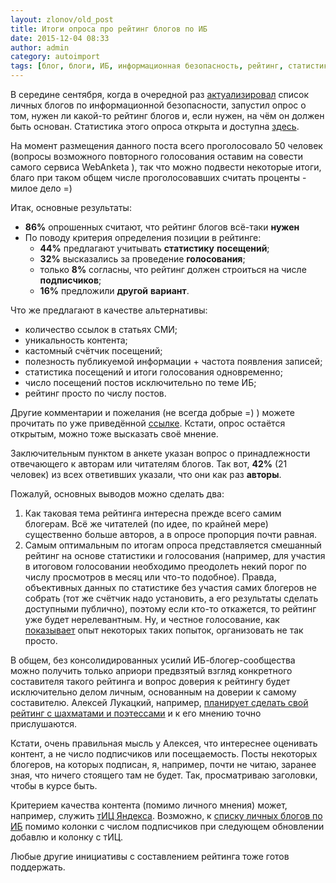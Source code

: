 ```yaml
---
layout: zlonov/old_post
title: Итоги опроса про рейтинг блогов по ИБ
date: 2015-12-04 08:33
author: admin
category: autoimport
tags: [блог, блоги, ИБ, информационная безопасность, рейтинг, статистика]
---
```

В середине сентября, когда в очередной раз <a href="https://zlonov.ru/2015/09/bloggers/">актуализировал</a> список личных блогов по информационной безопасности, запустил опрос о том, нужен ли какой-то рейтинг блогов и, если нужен, на чём он должен быть основан. Статистика этого опроса открыта и доступна <a href="http://webanketa.com/forms/64rkgd1m6mqp6s1r60wk0cb1/ru/statistic/">здесь</a>.

На момент размещения данного поста всего проголосовало 50 человек (вопросы возможного повторного голосования оставим на совести самого сервиса WebAnketa ), так что можно подвести некоторые итоги, благо при таком общем числе проголосовавших считать проценты - милое дело =)

Итак, основные результаты:
<ul>
	<li><strong>86%</strong> опрошенных считают, что рейтинг блогов всё-таки <strong>нужен</strong></li>
	<li>По поводу критерия определения позиции в рейтинге:
<ul>
	<li><strong>44%</strong> предлагают учитывать <strong>статистику</strong> <strong>посещений</strong>;</li>
	<li><strong>32%</strong> высказались за проведение <strong>голосования</strong>;</li>
	<li>только <strong>8%</strong> согласны, что рейтинг должен строиться на числе <strong>подписчиков</strong>;</li>
	<li><strong>16%</strong> предложили <strong>другой</strong> <strong>вариант</strong>.</li>
</ul>
</li>
</ul>
Что же предлагают в качестве альтернативы:
<ul>
	<li>количество ссылок в статьях СМИ;</li>
	<li>уникальность контента;</li>
	<li>кастомный счётчик посещений;</li>
	<li>полезность публикуемой информации + частота появления записей;</li>
	<li>статистика посещений и итоги голосования одновременно;</li>
	<li>число посещений постов исключительно по теме ИБ;</li>
	<li>рейтинг просто по числу постов.</li>
</ul>
Другие комментарии и пожелания (не всегда добрые =) ) можете прочитать по уже приведённой <a href="http://webanketa.com/forms/64rkgd1m6mqp6s1r60wk0cb1/ru/statistic/" target="_blank">ссылке</a>. Кстати, опрос остаётся открытым, можно тоже высказать своё мнение.

Заключительным пунктом в анкете указан вопрос о принадлежности отвечающего к авторам или читателям блогов. Так вот, <strong>42%</strong> (21 человек) из всех ответивших указали, что они как раз <strong>авторы</strong>.

Пожалуй, основных выводов можно сделать два:
<ol>
	<li>Как таковая тема рейтинга интересна прежде всего самим блогерам. Всё же читателей (по идее, по крайней мере) существенно больше авторов, а в опросе пропорция почти равная.</li>
	<li>Самым оптимальным по итогам опроса представляется смешанный рейтинг на основе статистики и голосования (например, для участия в итоговом голосовании необходимо преодолеть некий порог по числу просмотров в месяц или что-то подобное). Правда, объективных данных по статистике без участия самих блогеров не собрать (тот же счётчик надо установить, а его результаты сделать доступными публично), поэтому если кто-то откажется, то рейтинг уже будет нерелевантным. Ну, и честное голосование, как <a href="https://zlonov.ru/2013/09/how-to-access-a-blocked-facebook-and-win-in-security-awards/" target="_blank">показывает</a> опыт некоторых таких попыток, организовать не так просто.</li>
</ol>
В общем, без консолидированных усилий ИБ-блогер-сообщества можно получить только априори предвзятый взгляд конкретного составителя такого рейтинга и вопрос доверия к рейтингу будет исключительно делом личным, основанным на доверии к самому составителю. Алексей Лукацкий, например, <a href="http://lukatsky.blogspot.ru/2015/09/blog-post_25.html" target="_blank">планирует сделать свой рейтинг с шахматами и поэтессами</a> и к его мнению точно прислушаются.

Кстати, очень правильная мысль у Алексея, что интереснее оценивать контент, а не число подписчиков или посещаемость. Посты некоторых блогеров, на которых подписан, я, например, почти не читаю, заранее зная, что ничего стоящего там не будет. Так, просматриваю заголовки, чтобы в курсе быть.

Критерием качества контента (помимо личного мнения) может, например, служить <a href="https://yandex.ru/support/catalogue/citation-index/tic-about.xml" target="_blank">тИЦ Яндекса</a>. Возможно, к <a href="https://zlonov.ru/blogs/" target="_blank">списку личных блогов по ИБ</a> помимо колонки с числом подписчиков при следующем обновлении добавлю и колонку с тИЦ.

Любые другие инициативы с составлением рейтинга тоже готов поддержать.
